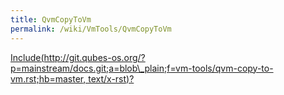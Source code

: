 ```yaml
---
title: QvmCopyToVm
permalink: /wiki/VmTools/QvmCopyToVm
---
```


[Include(http://git.qubes-os.org/?p=mainstream/docs.git;a=blob\_plain;f=vm-tools/qvm-copy-to-vm.rst;hb=master, text/x-rst)?](/wiki/VmTools/Include(http%3A/git.qubes-os.org?p=mainstream/docs.git;a=blob_plain;f=vm-tools/qvm-copy-to-vm.rst;hb=master,%20text/x-rst))
